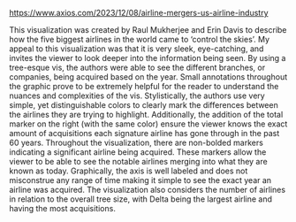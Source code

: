https://www.axios.com/2023/12/08/airline-mergers-us-airline-industry

This visualization was created by Raul Mukherjee and Erin Davis to describe how the five biggest airlines in the world came to ‘control the skies’. My appeal to this visualization was that it is very sleek, eye-catching, and invites the viewer to look deeper into the information being seen. By using a tree-esque vis, the authors were able to see the different branches, or companies, being acquired based on the year. Small annotations throughout the graphic prove to be extremely helpful for the reader to understand the nuances and complexities of the vis. Stylistically, the authors use very simple, yet distinguishable colors to clearly mark the differences between the airlines they are trying to highlight. Additionally, the addition of the total marker on the right (with the same color) ensure the viewer knows the exact amount of acquisitions each signature airline has gone through in the past 60 years. Throughout the visualization, there are non-bolded markers indicating a significant airline being acquired. These markers allow the viewer to be able to see the notable airlines merging into what they are known as today. Graphically, the axis is well labeled and does not misconstrue any range of time making it simple to see the exact year an airline was acquired. The visualization also considers the number of airlines in relation to the overall tree size, with Delta being the largest airline and having the most acquisitions.
